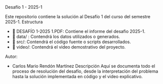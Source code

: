 Desafío 1 - 2025-1

Este repositorio contiene la solución al Desafío 1 del curso del semestre 2025-1.
Estructura

- 📄 DESAFÍO 1-2025 1.PDF: Contiene el informe del desafio 2025-1.
- 📁 data/ : Contendrá los datos utilizados o generados.
- 📁 src/: Contendrá el código fuente o scripts desarrollados.
- 📁 video/: Contendrá el video demostrativo del proyecto.

Autor:
- Carlos Mario Rendón Martínez
Descripción 
Aquí se documenta todo el proceso de resolución del desafío, desde la
interpretación del problema hasta la solución implementada en código y el video explicativo.
